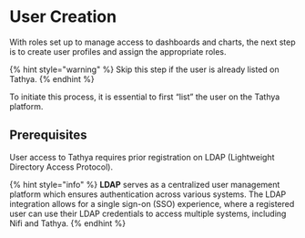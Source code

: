 # User Creation

With roles set up to manage access to dashboards and charts, the next step is to create user profiles and assign the appropriate roles.

{% hint style="warning" %}
Skip this step if the user is already listed on Tathya.
{% endhint %}

To initiate this process, it is essential to first “list” the user on the Tathya platform.

## Prerequisites

User access to Tathya requires prior registration on LDAP (Lightweight Directory Access Protocol).

{% hint style="info" %}
**LDAP** serves as a centralized user management platform which ensures authentication across various systems. The LDAP integration allows for a single sign-on (SSO) experience, where a registered user can use their LDAP credentials to access multiple systems, including Nifi and Tathya.
{% endhint %}